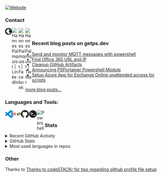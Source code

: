 [![Website](https://img.shields.io/website?label=getps.dev&style=for-the-badge&url=https%3A%2F%2Fgetps.dev)](https://getps.dev)

### Contact
[<img align="left" alt="getps.dev" width="22px" src="https://raw.githubusercontent.com/iconic/open-iconic/master/svg/globe.svg" />][website]
[<img align="left" alt="Hannes Palmquist | LinkedIn" width="22px" src="https://cdn.jsdelivr.net/npm/simple-icons@v3/icons/linkedin.svg" />][linkedin]
[<img align="left" alt="Hannes Palmquist | Facebook" width="22px" src="https://cdn.jsdelivr.net/npm/simple-icons@v3/icons/facebook.svg" />][facebook]
[<img align="left" alt="Hannes Palmquist | Twitter" width="22px" src="https://cdn.jsdelivr.net/npm/simple-icons@v3/icons/twitter.svg" />][twitter]
<br/>

### Recent blog posts on getps.dev

<!-- BLOG-POST-LIST:START -->
- [Send and monitor MQTT messages with powershell](https://getps.dev/blog/new-module-psmqtt)
- [Find Office 365 URL and IP](https://getps.dev/blog/find-office365-url-and-ip)
- [Cleanup GitHub Artifacts](https://getps.dev/blog/cleanup-github-artifacts)
- [Announcing PSPortainer Powershell Module](https://getps.dev/blog/announcing-psportainer)
- [Setup Azure App for Exchange Online unattended access for scripts](https://getps.dev/blog/setup-azure-app-for-exchange-online)
<!-- BLOG-POST-LIST:END -->

[more blog posts...][blog]

### Languages and Tools:

[<img align="left" alt="Visual Studio Code" width="26px" src="https://raw.githubusercontent.com/github/explore/80688e429a7d4ef2fca1e82350fe8e3517d3494d/topics/visual-studio-code/visual-studio-code.png" />][website]
[<img align="left" alt="Git" width="26px" src="https://raw.githubusercontent.com/github/explore/80688e429a7d4ef2fca1e82350fe8e3517d3494d/topics/git/git.png" />][website]
[<img align="left" alt="GitHub" width="26px" src="https://raw.githubusercontent.com/github/explore/78df643247d429f6cc873026c0622819ad797942/topics/github/github.png" />][website]
[<img align="left" alt="Terminal" width="26px" src="https://raw.githubusercontent.com/github/explore/80688e429a7d4ef2fca1e82350fe8e3517d3494d/topics/terminal/terminal.png" />][website]
[<img align="left" alt="Powershell" width="26px" src="https://cdn.jsdelivr.net/npm/simple-icons@3.13.0/icons/powershell.svg" />][website]

<br/>

### Stats

<details>
  <summary>Recent GitHub Activity</summary>
  
<!--START_SECTION:activity-->
1. 🚀 Published release [v0.4.5](https://github.com/hanpq/PSPortainer/releases/tag/v0.4.5) in [hanpq/PSPortainer](https://github.com/hanpq/PSPortainer)
2. 🚀 Published release [v0.4.5-preview0002](https://github.com/hanpq/PSPortainer/releases/tag/v0.4.5-preview0002) in [hanpq/PSPortainer](https://github.com/hanpq/PSPortainer)
3. 🚀 Published release [v1.0.0](https://github.com/hanpq/PSMQTT/releases/tag/v1.0.0) in [hanpq/PSMQTT](https://github.com/hanpq/PSMQTT)
<!--END_SECTION:activity-->

</details>

<details>
  <summary>GitHub Stats</summary>

  <img alt="Hanpq's GitHub Stats" src="https://github-readme-stats.codestackr.vercel.app/api?username=hanpq&show_icons=true&hide_border=true&text_color=c97849&bg_color=18191a&title_color=f0f1f2" />

</details>

<details>
    <summary>Most used languages in repos</summary>
    <img alt="Most used languages in repos" src="https://github-readme-stats.vercel.app/api/top-langs/?username=hanpq&layout=compact&text_color=c97849&bg_color=18191a&title_color=f0f1f2" />
</details>

### Other

Thanks to [Thanks to codeSTACKr for tips regarding github profile file setup][codeSTACKr]

[website]: https://getps.dev
[blog]: https://getps.dev/blog
[twitter]: https://https://twitter.com/PalmquistHannes
[linkedin]: https://https://www.linkedin.com/in/hannes-palmquist-732b5647
[facebook]: https://www.facebook.com/hannes.palmquist
[codeSTACKr]: https://github.com/codeSTACKr